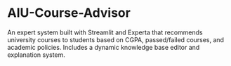 # AIU-Course-Advisor
An expert system built with Streamlit and Experta that recommends university courses to students based on CGPA, passed/failed courses, and academic policies. Includes a dynamic knowledge base editor and explanation system.
